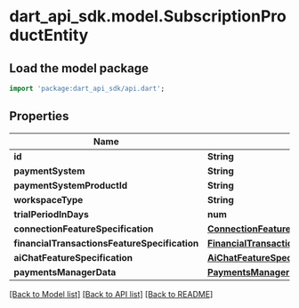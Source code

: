 # dart_api_sdk.model.SubscriptionProductEntity

## Load the model package
```dart
import 'package:dart_api_sdk/api.dart';
```

## Properties
Name | Type | Description | Notes
------------ | ------------- | ------------- | -------------
**id** | **String** |  | 
**paymentSystem** | **String** |  | 
**paymentSystemProductId** | **String** |  | 
**workspaceType** | **String** |  | 
**trialPeriodInDays** | **num** |  | [optional] 
**connectionFeatureSpecification** | [**ConnectionFeatureSpecificationEntity**](ConnectionFeatureSpecificationEntity.md) |  | 
**financialTransactionsFeatureSpecification** | [**FinancialTransactionsFeatureSpecificationEntity**](FinancialTransactionsFeatureSpecificationEntity.md) |  | 
**aiChatFeatureSpecification** | [**AiChatFeatureSpecificationEntity**](AiChatFeatureSpecificationEntity.md) |  | 
**paymentsManagerData** | [**PaymentsManagerProductDataEntity**](PaymentsManagerProductDataEntity.md) |  | 

[[Back to Model list]](../README.md#documentation-for-models) [[Back to API list]](../README.md#documentation-for-api-endpoints) [[Back to README]](../README.md)


